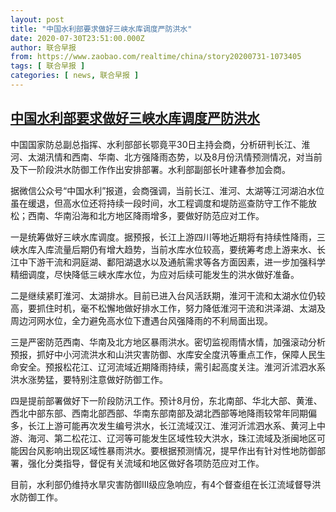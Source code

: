 ```yaml
---
layout: post
title: "中国水利部要求做好三峡水库调度严防洪水"
date: 2020-07-30T23:51:00.000Z
author: 联合早报
from: https://www.zaobao.com/realtime/china/story20200731-1073405
tags: [ 联合早报 ]
categories: [ news, 联合早报 ]
---
```

<!--1596153060000-->
[中国水利部要求做好三峡水库调度严防洪水](https://www.zaobao.com/realtime/china/story20200731-1073405)
------

<div>
<p>中国国家防总副总指挥、水利部部长鄂竟平30日主持会商，分析研判长江、淮河、太湖汛情和西南、华南、北方强降雨态势，以及8月份汛情预测情况，对当前及下一阶段洪水防御工作作出安排部署。水利部副部长叶建春参加会商。</p><p>据微信公众号“中国水利”报道，会商强调，当前长江、淮河、太湖等江河湖泊水位虽在缓退，但高水位还将持续一段时间，水工程调度和堤防巡查防守工作不能放松；西南、华南沿海和北方地区降雨增多，要做好防范应对工作。</p><p>一是统筹做好三峡水库调度。据预报，长江上游四川等地近期将有持续性降雨，三峡水库入库流量后期仍有增大趋势，当前水库水位较高，要统筹考虑上游来水、长江中下游干流和洞庭湖、鄱阳湖退水以及通航需求等各方面因素，进一步加强科学精细调度，尽快降低三峡水库水位，为应对后续可能发生的洪水做好准备。</p><section id="imu"><div id="dfp-ad-imu1-wrapper" class="dfp-tag-wrapper"><div id="dfp-ad-imu1" class="dfp-tag-wrapper"></div></div></section><p>二是继续紧盯淮河、太湖排水。目前已进入台风活跃期，淮河干流和太湖水位仍较高，要抓住时机，毫不松懈地做好排水工作，努力降低淮河干流和洪泽湖、太湖及周边河网水位，全力避免高水位下遭遇台风强降雨的不利局面出现。</p><p>三是严密防范西南、华南及北方地区暴雨洪水。密切监视雨情水情，加强滚动分析预报，抓好中小河流洪水和山洪灾害防御、水库安全度汛等重点工作，保障人民生命安全。预报松花江、辽河流域近期降雨持续，需引起高度关注。淮河沂沭泗水系洪水涨势猛，要特别注意做好防御工作。</p><p>四是提前部署做好下一阶段防汛工作。预计8月份，东北南部、华北大部、黄淮、西北中部东部、西南北部西部、华南东部南部及湖北西部等地降雨较常年同期偏多，长江上游可能再次发生编号洪水，长江流域汉江、淮河沂沭泗水系、黄河上中游、海河、第二松花江、辽河等可能发生区域性较大洪水，珠江流域及浙闽地区可能因台风影响出现区域性暴雨洪水。要根据预测情况，提早作出有针对性地防御部署，强化分类指导，督促有关流域和地区做好各项防范应对工作。</p><p>目前，水利部仍维持水旱灾害防御Ⅲ级应急响应，有4个督查组在长江流域督导洪水防御工作。</p><div id="innity-in-post"></div><div id="dfp-ad-midarticlespecial-wrapper" class="dfp-tag-wrapper"><div id="dfp-ad-midarticlespecial" class="dfp-tag-wrapper"></div></div>
</div>
